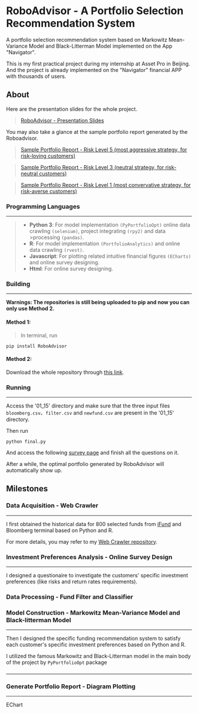# RoboAdvisor - A Portfolio Selection Recommendation System
A portfolio selection recommendation system based on Markowitz Mean-Variance Model and Black-Litterman Model implemented on the App "Navigator".

This is my first practical project during my internship at Asset Pro in Beijing. And the project is already implemented on the "Navigator" financial APP with thousands of users.


## About
Here are the presentation slides for the whole project.

>[RoboAdvisor - Presentation Slides](https://github.com/PeterQiu0516/RoboAdvisor/raw/master/01_13/%E5%9F%BA%E4%BA%8EMarkowitz%20Mean-Variance%E4%B8%8EBlack-Litterman%E7%90%86%E8%AE%BA%E7%9A%84%E8%B5%84%E4%BA%A7%E9%85%8D%E7%BD%AE%E6%A8%A1%E5%9E%8B%E2%80%94%E2%80%94%E6%9C%AA%E6%9D%A5%E8%88%AA%E6%B5%B7%E5%AE%B6RoboAdvisor%E6%96%B0%E5%8A%9F%E8%83%BD%E4%BB%8B%E7%BB%8D.pdf)

You may also take a glance at the sample portfolio report generated by the Roboadvisor.

>[Sample Portfolio Report - Risk Level 5 (most aggressive strategy, for risk-loving customers)](https://github.com/PeterQiu0516/RoboAdvisor/raw/master/Sample%20Portfolio%20Report%20-%20Risk%20Level%205.pdf)

>[Sample Portfolio Report - Risk Level 3 (neutral strategy, for risk-neutral customers)](https://github.com/PeterQiu0516/RoboAdvisor/raw/master/Sample%20Portfolio%20Report%20-%20Risk%20Level%203.pdf)

>[Sample Portfolio Report - Risk Level 1 (most convervative strategy, for risk-averse customers)](https://github.com/PeterQiu0516/RoboAdvisor/raw/master/Sample%20Portfolio%20Report%20-%20Risk%20Level%201.pdf)

### Programming Languages
***
>
>+ **Python 3**: For model implementation `(PyPortfolioOpt)` online data crawling `(selenium)`, project integrating `(rpy2)` and data >processing `(pandas)`.
>+ **R**: For model implementation `(PortfolioAnalytics)` and online data crawling `(rvest)`.
>+ **Javascript**: For plotting related intuitive financial figures `(ECharts)` and online survey designing.
>+ **Html**: For online survey designing.
>
### Building
---

**Warnings: The repositories is still being uploaded to pip and now you can only use Method 2.**

#### Method 1:
>In terminal, run

```
pip install RoboAdvisor
```

#### Method 2:
Download the whole repository through [this link](https://github.com/PeterQiu0516/RoboAdvisor/archive/master.zip).


### Running
---
Access the '01_15' directory and make sure that the three input files `bloomberg.csv`、`filter.csv` and `newfund.csv` are present in the '01_15' directory.

Then run

```
python final.py
```

And access the following [survey page](localhost:9000) and finish all the questions on it.


After a while, the optimal portfolio generated by RoboAdvisor will automatically show up.


## Milestones

### Data Acquisition - Web Crawler
---
I first obtained the historical data for 800 selected funds from [iFund](https://www.ifund.com.hk/en/companies/) and Bloomberg terminal based on Python and R.

For more details, you may refer to my [Web Crawler repository](https://github.com/PeterQiu0516/WebCrawler).

### Investment Preferences Analysis - Online Survey Design
---
I designed a questionaire to investigate the customers' specific investment preferences (like risks and return rates requirements).



### Data Processing - Fund Filter and Classifier

### Model Construction - Markowitz Mean-Variance Model and Black-litterman Model
---

Then I designed the specific funding recommendation system to satisfy each customer's specific investment preferences based on Python and R. 

I utilized the famous Markowitz and Black-Litterman model in the main body of the project by `PyPortfolioOpt` package


###
---
### Generate Portfolio Report - Diagram Plotting
---
EChart
